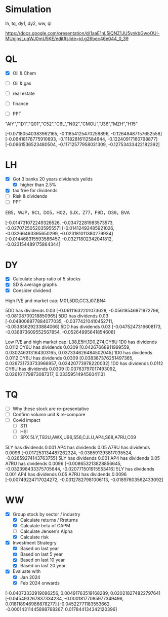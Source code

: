 # Simulation
lh, tq, dy1, dy2, ww, ql

https://docs.google.com/presentation/d/1aaE1nL5iQNZ1JU5ynkbGwoOUI-MUpjpsLuqWJ0mU5KE/edit#slide=id.g26bec46e044_0_39

# QL
* [x] Oil & Chem
* [ ] Oil & gas
* [ ] real estate
* [ ] finance
* [ ] PPT


"AIY","1D1","Q01","C52","C6L","N02","CMOU","J36","MZH","H15"

[-0.07180540383962165, -0.11854125470258896, -0.12648487157652558]
[-0.06418178775910893, -0.11182816112584644, -0.12240917160798877]
[-0.0661536523480504, -0.11712577958031309, -0.12753433422182392]

# LH
* [x] Got 3 banks 20 years dividends yeilds
  * [x] higher than 2.5%
* [x] tax free for dividends
* [ ] Risk & dividends
* [ ] PPT

EB5，WJP，9CI，D05，H02，SJX，Z77，F9D，O39，BVA

[-0.014731072249326526, -0.03472281983573573, -0.027072505203595557]
[-0.01412492485921026, -0.03266493395650299, -0.023181011380279934]
[-0.014468315593586457, -0.03271802342041812, -0.023154489175864344]

# DY
* [x] Calculate sharp ratio of 5 stocks
* [x] SD & average graphs
* [x] Consider dividend

High P/E and market cap: M01,5DD,CC3,i07,BN4

5DD has dividends 0.03
[-0.06111632201073628, -0.05618546971972796, -0.08108709218850965]
5DD has dividends 0.03
[-0.048008977884077035, -0.03774210410452711, -0.05383629233884066]
5DD has dividends 0.03
[-0.0475247316608173, -0.036873609552567854, -0.05264995641854608]

Low P/E and high market cap: L38,E5H,1D0,Z74,CY6U
1D0 has dividends 0.0112
CY6U has dividends 0.0309
[0.04267668911999559, 0.030246313164303165, 0.037334626484502045]
1D0 has dividends 0.0112
CY6U has dividends 0.0309
[0.038387376251497365, 0.026731733733966957, 0.03420773978220032]
1D0 has dividends 0.0112
CY6U has dividends 0.0309
[0.03763797017493092, 0.026161179873087317, 0.03359514945604113]

# TQ
* [ ] Why these stock are re-presentative
* [ ] Confirm volumn unit & re-compare
* [ ] Covid impact
  * [ ] STI
  * [ ] HSI
  * [ ] SPX
5LY,T82U,AWX,U96,S56,CJLU,AP4,S68,A7RU,C09

5LY has dividends 0.001
AP4 has dividends 0.05
A7RU has dividends 0.0096
[-0.017253134487262324, -0.038591393817035524, -0.02659274143763755]
5LY has dividends 0.001
AP4 has dividends 0.05
A7RU has dividends 0.0096
[-0.008653213828856645, -0.032398433375705644, -0.020771501915553416]
5LY has dividends 0.001
AP4 has dividends 0.05
A7RU has dividends 0.0096
[-0.00749224717024272, -0.03127827981006113, -0.01897603562433092]

# WW
* [x] Group stock by sector / industry
  * [x] Calculate returns / Rreturns
  * [x] Calculate beta of CAPM
  * [ ] Calculate Jensen’s Alpha
  * [x] Calculate risk
* [x] Investment Strategry
  * [x] Based on last year
  * [x] Based on last 5 year
  * [x] Based on last 10 year
  * [x] Based on last 20 year
* [x] Evaluate with
  * [x] Jan 2024
  * [x] Feb 2024 onwards

[-0.04073332919096256, 0.00491763519168289, 0.02021827482279764]
[-0.045493267837334234, -0.00018177085977349496, 0.018118946986878277]
[-0.04522771183553662, -0.00014311445898768267, 0.017844134342120396]
